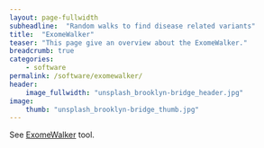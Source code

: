 ```yaml
---
layout: page-fullwidth
subheadline:  "Random walks to find disease related variants"
title:  "ExomeWalker"
teaser: "This page give an overview about the ExomeWalker."
breadcrumb: true
categories:
    - software
permalink: /software/exomewalker/
header:
    image_fullwidth: "unsplash_brooklyn-bridge_header.jpg"
image:
    thumb: "unsplash_brooklyn-bridge_thumb.jpg"
---
```



See [ExomeWalker](http://compbio.charite.de/ExomeWalker/) tool.